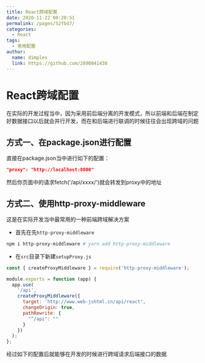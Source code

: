 ```yaml
---
title: React跨域配置
date: 2020-11-22 00:20:51
permalink: /pages/52fbd7/
categories:
  - React
tags:
  - 常用配置
author:
  name: dimples
  link: https://github.com/2890841438
---
```


# React跨域配置

在实际的开发过程当中，因为采用前后端分离的开发模式，所以前端和后端在制定好数据接口以后就会并行开发，而在和后端进行联调的时候往往会出现跨域的问题

## 方式一、在package.json进行配置

直接在package.json当中进行如下的配置：

```json
"proxy": "http://localhost:8000"
```

然后你页面中的请求fetch('/api/xxxx/')就会转发到proxy中的地址

## 方式二、使用http-proxy-middleware

这是在实际开发当中最常用的一种前端跨域解决方案

- 首先在先`http-proxy-middleware`

```bash
npm i http-proxy-middleware # yarn add http-proxy-middleware
```

- 在`src`目录下新建`setupProxy.js`

```js
const { createProxyMiddleware } = require('http-proxy-middleware');

module.exports = function (app) {
  app.use(
    '/api',
    createProxyMiddleware({
      target: 'http://www.web-jshtml.cn/api/react',
      changeOrigin: true,
      pathRewrite: {
        "^/api": ""
      }
    })
  );
};
```

经过如下的配置后就能够在开发的时候进行跨域请求后端接口的数据

